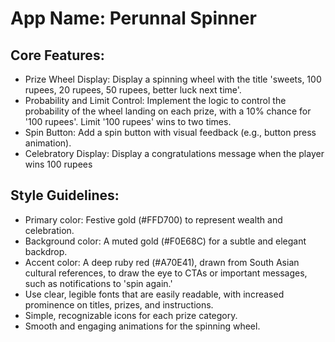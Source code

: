 # **App Name**: Perunnal Spinner

## Core Features:

- Prize Wheel Display: Display a spinning wheel with the title 'sweets, 100 rupees, 20 rupees, 50 rupees, better luck next time'.
- Probability and Limit Control: Implement the logic to control the probability of the wheel landing on each prize, with a 10% chance for '100 rupees'. Limit '100 rupees' wins to two times.
- Spin Button: Add a spin button with visual feedback (e.g., button press animation).
- Celebratory Display: Display a congratulations message when the player wins 100 rupees

## Style Guidelines:

- Primary color: Festive gold (#FFD700) to represent wealth and celebration.
- Background color: A muted gold (#F0E68C) for a subtle and elegant backdrop.
- Accent color: A deep ruby red (#A70E41), drawn from South Asian cultural references, to draw the eye to CTAs or important messages, such as notifications to 'spin again.'
- Use clear, legible fonts that are easily readable, with increased prominence on titles, prizes, and instructions.
- Simple, recognizable icons for each prize category.
- Smooth and engaging animations for the spinning wheel.